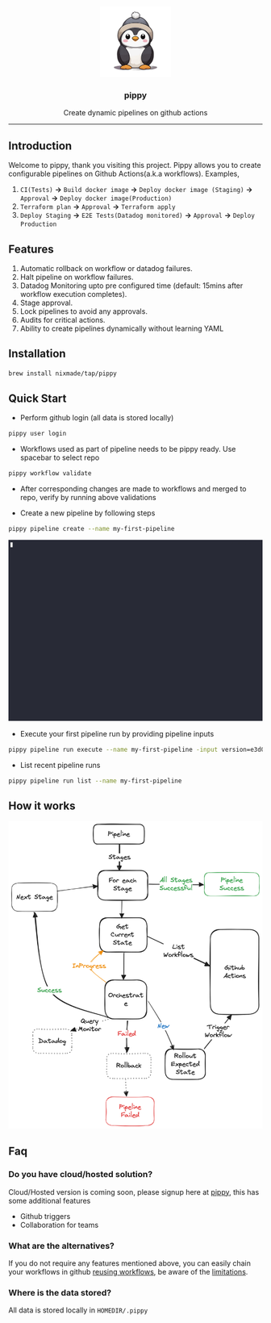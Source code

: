 <p align="center">
  <img alt="pippy Logo" src="pippy.png" height="140" />
  <h3 align="center">pippy</h3>
  <p align="center">Create dynamic pipelines on github actions</p>
</p>

---

## Introduction

Welcome to pippy, thank you visiting this project. Pippy allows you to create configurable pipelines on Github Actions(a.k.a workflows). Examples,

1. `CI(Tests)` **->** `Build docker image` **->** `Deploy docker image (Staging)` **->** `Approval` **->** `Deploy docker image(Production)`
1. `Terraform plan` **->** `Approval` **->** `Terraform apply`
1. `Deploy Staging` **->** `E2E Tests(Datadog monitored)` **->** `Approval` **->** `Deploy Production`

## Features

1. Automatic rollback on workflow or datadog failures.
1. Halt pipeline on workflow failures.
1. Datadog Monitoring upto pre configured time (default: 15mins after workflow execution completes).
1. Stage approval.
1. Lock pipelines to avoid any approvals.
1. Audits for critical actions.
1. Ability to create pipelines dynamically without learning YAML

## Installation

```bash
brew install nixmade/tap/pippy
```

## Quick Start

* Perform github login (all data is stored locally)

```bash
pippy user login
```

* Workflows used as part of pipeline needs to be pippy ready. Use spacebar to select repo

```bash
pippy workflow validate
```

* After corresponding changes are made to workflows and merged to repo, verify by running above validations

* Create a new pipeline by following steps

```bash
pippy pipeline create --name my-first-pipeline
```

![](./create.gif)

* Execute your first pipeline run by providing pipeline inputs

```bash
pippy pipeline run execute --name my-first-pipeline -input version=e3d0bea
```

* List recent pipeline runs

```bash
pippy pipeline run list --name my-first-pipeline
```

## How it works

![Flow](./pippy_flow.png)

## Faq

### Do you have cloud/hosted solution?

Cloud/Hosted version is coming soon, please signup here at [pippy](https://pippy.dev), this has some additional features

* Github triggers
* Collaboration for teams

### What are the alternatives?

If you do not require any features mentioned above, you can easily chain your workflows in github [reusing workflows](https://docs.github.com/en/actions/using-workflows/reusing-workflows), be aware of the [limitations](https://docs.github.com/en/actions/using-workflows/reusing-workflows#limitations).

### Where is the data stored?

All data is stored locally in `HOMEDIR/.pippy`
